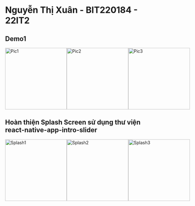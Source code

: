 # Nguyễn Thị Xuân - BIT220184 - 22IT2

## Demo1
<div style="display: flex; justify-content: space-around;">
  <img src="https://github.com/user-attachments/assets/a2284045-1b38-4853-9ffa-ca8b529092d6" alt="Pic1" width="200"/>
  <img src="https://github.com/user-attachments/assets/28670636-fe41-4e2d-8c18-3dfafdf4e447" alt="Pic2" width="200"/>
  <img src="https://github.com/user-attachments/assets/e6785402-b537-4c03-87bc-1e82fa2575b7" alt="Pic3" width="200"/>
</div>

## Hoàn thiện Splash Screen sử dụng thư viện react-native-app-intro-slider
<div style="display: flex; justify-content: space-around;">
  <img src="https://github.com/user-attachments/assets/ce4b3c38-26b6-4014-b835-b5c1019bb1ad" alt="Splash1" width="200"/>
  <img src="https://github.com/user-attachments/assets/840b4f76-8ef8-4514-8c90-b2c4d6b3565d" alt="Splash2" width="200"/>
  <img src="https://github.com/user-attachments/assets/a0300781-47fa-4f60-84ca-b69a50d4c856" alt="Splash3" width="200"/>
</div>

  




